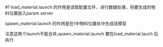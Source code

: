 #1 
load_material.launch 的作用是读取配置文件，进行数据处理，将要生成的物料位置放入param server

spawn_material.launch 的作用是在1中物料位置处中生成该模型

注意这两个launch不能合并,spawn_material.launch 要在load_material.lauch 后执行

